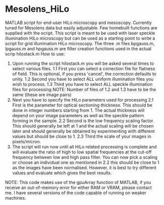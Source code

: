 # Mesolens_HiLo
MATLAB script for end-user HiLo microscopy and mesoscopy. Currently tuned for Mesolens data but easily adjustable. Few homebuilt functions are
supplied with the script. This script is meant to be used with laser speckle illumination HiLo microscopy but can be used as a starting point
to write a script for grid illumination HiLo microscopy.
The three .m files bpgauss.m, lpgauss.m and hpgauss.m are filter creation functions used in the actual scrip hilostack.m
How to use:
1. Upon running the script hilostack.m you will be asked several times to select various files.
  1.1 First you can select a correction file for flatness of field. This is optional, if you press 'cancel', the correction defaults to unity.
  1.2 Second you have to select ALL uniform illumination files you wish to process.
  1.3 Third you have to select ALL speckle illumination files for processing
NOTE: Number of files of 1.2 and 1.3 have to be the same (these are image pairs)
2. Next you have to specify the HiLo parameters used for processing
  2.1 First is the parameter for optical sectioning thickness. This should be done in integer numbers starting from 1. The actual thickness 
      will depend on your image parameters as well as the speckle pattern forming in the sample.
  2.2 Second is the low frequency scaling factor. This should generally be left at 1 and the actual scaling will be chosen later and should
      generally be obtained by experimenting with different values but should be close to 1.
  2.3 Third the scale of your images in pixels/micron.
3. The script will run now until all HiLo related processing is complete and will evaluate the ratio of high to low spatial frequencies at the
    cut-off frequency between low and high pass filter. You can now pick a scaling or choose an individual one as mentioned in 2.2 this should
    be close to 1 as the images have been normalised. However, it is best to try different values and evaluate which gives the best results.
    
NOTE: This code makes use of the gpuArray function of MATLAB, if you receive an out-of-memory error for either RAM or VRAM, please contact me.
I have several versions of the code capable of running on weaker machines.
